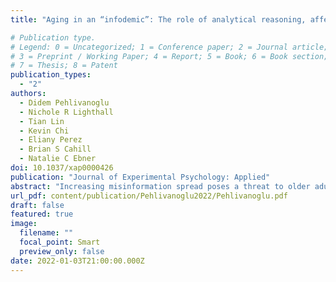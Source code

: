 ```yaml
---
title: "Aging in an “infodemic”: The role of analytical reasoning, affect, and news consumption frequency on news veracity detection."

# Publication type.
# Legend: 0 = Uncategorized; 1 = Conference paper; 2 = Journal article;
# 3 = Preprint / Working Paper; 4 = Report; 5 = Book; 6 = Book section;
# 7 = Thesis; 8 = Patent
publication_types:
  - "2"
authors:
  - Didem Pehlivanoglu
  - Nichole R Lighthall
  - Tian Lin
  - Kevin Chi
  - Eliany Perez
  - Brian S Cahill
  - Natalie C Ebner
doi: 10.1037/xap0000426
publication: "Journal of Experimental Psychology: Applied"
abstract: "Increasing misinformation spread poses a threat to older adults but there is little research on older adultswithin the fake news literature. Embedded in the Changes in Integration for Social Decisions in Aging (CISDA) model, this study examined the role of (i) analytical reasoning; (ii) affect; (iii) news consumption frequency, and their interplay with (iv)news contenton news veracity detection in aging. Conducted during the early phase of the COVID-19 pandemic, the current study asked participants to view and evaluateCOVIDor non-COVID (i.e., everyday) news articles,followed by measures of analytical reasoning, affect, and news consumption frequency. News veracity detection was comparable between young and older adults. Additionally, fake news detection for non-COVID news was predicted by individual differences in analytic reasoning for both age groups.However, chronological age effects in fake news detection emerged within the older adult sample and interacted with the CISDA-derived components of analytical reasoning, affect, and news consumption frequency by news content. Collectively, these findings suggest that age-related vulnerabilities to deceptive news are only apparent in very old age. Our findings advance understanding of psychological mechanisms in news veracity detection in aging."
url_pdf: content/publication/Pehlivanoglu2022/Pehlivanoglu.pdf
draft: false
featured: true
image:
  filename: ""
  focal_point: Smart
  preview_only: false
date: 2022-01-03T21:00:00.000Z
---
```

